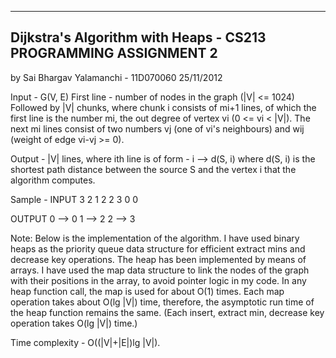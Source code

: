 ------------------------------------------------------------------------------------------------------------
Dijkstra's Algorithm with Heaps - CS213 PROGRAMMING ASSIGNMENT 2
------------------------------------------------------------------------------------------------------------
by Sai Bhargav Yalamanchi - 11D070060 25/11/2012

Input - G(V, E)
First line - number of nodes in the graph (|V| <= 1024)
Followed by |V| chunks, where chunk i consists of mi+1 lines,
of which the first line is the number mi, the out degree of vertex vi (0 <= vi < |V|).
The next mi lines consist of two numbers vj (one of vi's neighbours) and wij (weight of edge vi-vj >= 0).

Output -
|V| lines, where ith line is of form -
i --> d(S, i)
where d(S, i) is the shortest path distance between the source S and the vertex i that the 
algorithm computes.

Sample - 
INPUT
3
2
1 2
2 3
0
0

OUTPUT
0 --> 0
1 --> 2
2 --> 3

Note:
Below is the implementation of the algorithm.
I have used binary heaps as the priority queue data structure
for efficient extract mins and decrease key operations.
The heap has been implemented by means of arrays.
I have used the map data structure to link the nodes of the graph
with their positions in the array, to avoid pointer logic in my code.
In any heap function call, the map is used for about O(1) times.
Each map operation takes about O(lg |V|) time, therefore, the asymptotic
run time of the heap function remains the same. 
(Each insert, extract min, decrease key operation takes O(lg |V|) time.)

Time complexity - O((|V|+|E|)lg |V|).
